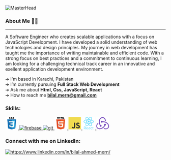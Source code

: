 ![MasterHead](https://media.licdn.com/dms/image/v2/D4D16AQFqTbfemG1osg/profile-displaybackgroundimage-shrink_350_1400/B4DZYwrqSSGwAY-/0/1744573474780?e=1750291200&v=beta&t=Lz9-egXBdXIY2ME58yoiuk0qC9IVIYKWJUXDM-kGCQk)
<h3>About Me 🙋‍♂️</h3>
<hr/>
<p>A Software Engineer who creates scalable applications with a focus on JavaScript Development. I have developed a solid understanding of web technologies and design principles. My journey in web development has taught me the importance of writing maintainable and efficient code. With a strong focus on best practices and a commitment to continuous learning, I am looking for a challenging technical track career in an innovative and exellent application development environment.</p>



➔ I'm based in Karachi, Pakistan     
➔ I’m currently pursuing **Full Stack Web Development**  
➔ Ask me about **Html, Css, JavaScript, React**   
➔ How to reach me **bilal.mern@gmail.com**  

<h3 align="left">Skills:</h3>
<p align="left"> <a href="https://www.w3schools.com/css/" target="_blank" rel="noreferrer"> <img src="https://raw.githubusercontent.com/devicons/devicon/master/icons/css3/css3-original-wordmark.svg" alt="css3" width="40" height="40"/> </a> <a href="https://firebase.google.com/" target="_blank" rel="noreferrer"> <img src="https://www.vectorlogo.zone/logos/firebase/firebase-icon.svg" alt="firebase" width="40" height="40"/> </a> <a href="https://git-scm.com/" target="_blank" rel="noreferrer"> <img src="https://www.vectorlogo.zone/logos/git-scm/git-scm-icon.svg" alt="git" width="40" height="40"/> </a> <a href="https://www.w3.org/html/" target="_blank" rel="noreferrer"> <img src="https://raw.githubusercontent.com/devicons/devicon/master/icons/html5/html5-original-wordmark.svg" alt="html5" width="40" height="40"/> </a> <a href="https://developer.mozilla.org/en-US/docs/Web/JavaScript" target="_blank" rel="noreferrer"> <img src="https://raw.githubusercontent.com/devicons/devicon/master/icons/javascript/javascript-original.svg" alt="javascript" width="40" height="40"/> </a> <a href="https://reactjs.org/" target="_blank" rel="noreferrer"> <img src="https://raw.githubusercontent.com/devicons/devicon/master/icons/react/react-original-wordmark.svg" alt="react" width="40" height="40"/> </a> <a href="https://redux.js.org" target="_blank" rel="noreferrer"> <img src="https://raw.githubusercontent.com/devicons/devicon/master/icons/redux/redux-original.svg" alt="redux" width="40" height="40"/> </a> </p>

<h3 align="left">Connect with me on LinkedIn:</h3> 
<a href="https://www.linkedin.com/in/bilal-ahmed-mern/" target="blank"><img src="https://raw.githubusercontent.com/rahuldkjain/github-profile-readme-generator/master/src/images/icons/Social/linked-in-alt.svg" alt="https://www.linkedin.com/in/bilal-ahmed-mern/" height="30" width="40" /></a>













